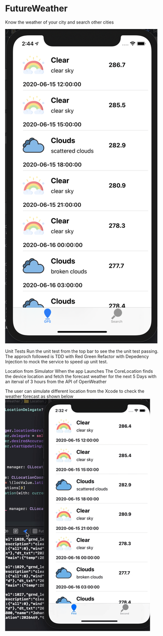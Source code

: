 # FutureWeather
Know the weather of your city and search other cities 


![HeaderImage](futureweather.png)

Unit Tests
Run the unit test from the top bar to see the the unit test passing. The approch followed is TDD with Red Green Refactor with Depedency Injection to mock the service to speed up unit test. 


Location from Simulator
When the app Launches The CoreLocation finds the device location and fetch the forecast weather for the next 5 Days with an iterval of 3 hours from the API of OpenWeather 

The user can simulate different location from the Xcode to check the weather forecast as shown below
![Location From Simulator](Forecast.gif)

